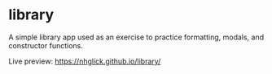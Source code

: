 # library

A simple library app used as an exercise to practice formatting, modals, and constructor functions.

Live preview: https://nhglick.github.io/library/
